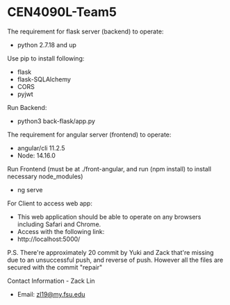# CEN4090L-Team5
The requirement for flask server (backend) to operate:
- python 2.7.18 and up

Use pip to install following:
- flask
- flask-SQLAlchemy
- CORS
- pyjwt

Run Backend:
- python3 back-flask/app.py 

The requirement for angular server (frontend) to operate:
- angular/cli 11.2.5
- Node: 14.16.0

Run Frontend (must be at ./front-angular, and run (npm install) to install necessary node_modules)
- ng serve


For Client to access web app:
- This web application should be able to operate on any browsers including Safari and Chrome.
- Access with the following link:
- http://localhost:5000/

P.S. There're approximately 20 commit by Yuki and Zack that're missing due to an unsuccessful
push, and reverse of push. However all the files are secured with the commit "repair"


Contact Information - Zack Lin
- Email: zl19@my.fsu.edu
